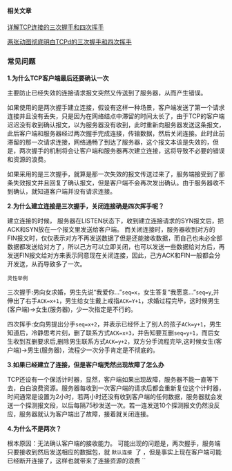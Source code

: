 #### 相关文章

[详解TCP连接的三次握手和四次挥手](https://www.cnblogs.com/AhuntSun-blog/p/12028636.html)

[两张动图彻底明白TCPd的三次握手和四次挥手](https://blog.csdn.net/qzcsu/article/details/72861891)

### 常见问题

**1.为什么TCP客户端最后还要确认一次**

主要防止已经失效的连接请求报文突然又传送到了服务器，从而产生错误。

如果使用的是两次握手建立连接，假设有这样一种场景，客户端发送了第一个请求连接并且没有丢失，只是因为在网络结点中滞留的时间太长了，由于TCP的客户端迟迟没有收到确认报文，以为服务器没有收到，此时重新向服务器发送这条报文，此后客户端和服务器经过两次握手完成连接，传输数据，然后关闭连接。此时此前滞留的那一次请求连接，网络通畅了到达了服务器，这个报文本该是失效的，但是，两次握手的机制将会让客户端和服务器再次建立连接，这将导致不必要的错误和资源的浪费。

如果采用的是三次握手，就算是那一次失效的报文传送过来了，服务端接受到了那条失效报文并且回复了确认报文，但是客户端不会再次发出确认。由于服务器收不到确认，就知道客户端并没有请求连接。

**2.为什么建立连接是三次握手，关闭连接确是四次挥手呢？**

建立连接的时候， 服务器在LISTEN状态下，收到建立连接请求的SYN报文后，把ACK和SYN放在一个报文里发送给客户端。
而关闭连接时，服务器收到对方的FIN报文时，仅仅表示对方不再发送数据了但是还能接收数据，而自己也未必全部数据都发送给对方了，所以己方可以立即关闭，也可以发送一些数据给对方后，再发送FIN报文给对方来表示同意现在关闭连接，因此，己方ACK和FIN一般都会分开发送，从而导致多了一次。

`灵性举例`

三次握手:男向女求婚，男生先说“我爱你...”`seq=x`，女生答复“我愿意...”`seq=y`,并伸出了右手`ACK=x+1`，男生给女生戴上戒指`ACK=Y+1`，求婚过程完毕，这时候男生(客户端)->女生(服务器)，少一次指定是不行的。

四次挥手:女向男提出分手`seq=x+2`，并表示已经怀上了别人的孩子`ACk=y+1`，男生知道后，冷静思考片刻，删了联系方式`ACK=x+3`，并告知要互删`seq=y+1`，而后女生收到互删要求后,删除男生联系方式`ACK=y+2`，双方分手流程完毕,这时候女生(客户端)->男生(服务器)，流程少一次分手肯定是不彻底的。

**3.如果已经建立了连接，但是客户端秃然出现故障了怎么办**

TCP还设有一个保活计时器，显然，客户端如果出现故障，服务器不能一直等下去，白白浪费资源。服务器每收到一次客户端的请求后都会重新复位这个计时器，时间通常是设置为2小时，若两小时还没有收到客户端的任何数据，服务器就会发送一个探测报文段，以后每隔75秒发送一次。若一连发送10个探测报文仍然没反应，服务器就认为客户端出了故障，接着就关闭连接。

**4.为什么不是两次？**

 根本原因：无法确认客户端的接收能力。 可能出现的问题是，两次握手，服务端只要接收到然后发送相应的数据包，就 `默认连接 `了 ，但是事实上现在客户端可能已经断开连接了，这样也就带来了连接资源的浪费 `` 

